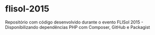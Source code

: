 # flisol-2015
Repositório com código desenvolvido durante o evento FLISol 2015 - Disponibilizando dependências PHP com Composer, GitHub e Packagist
